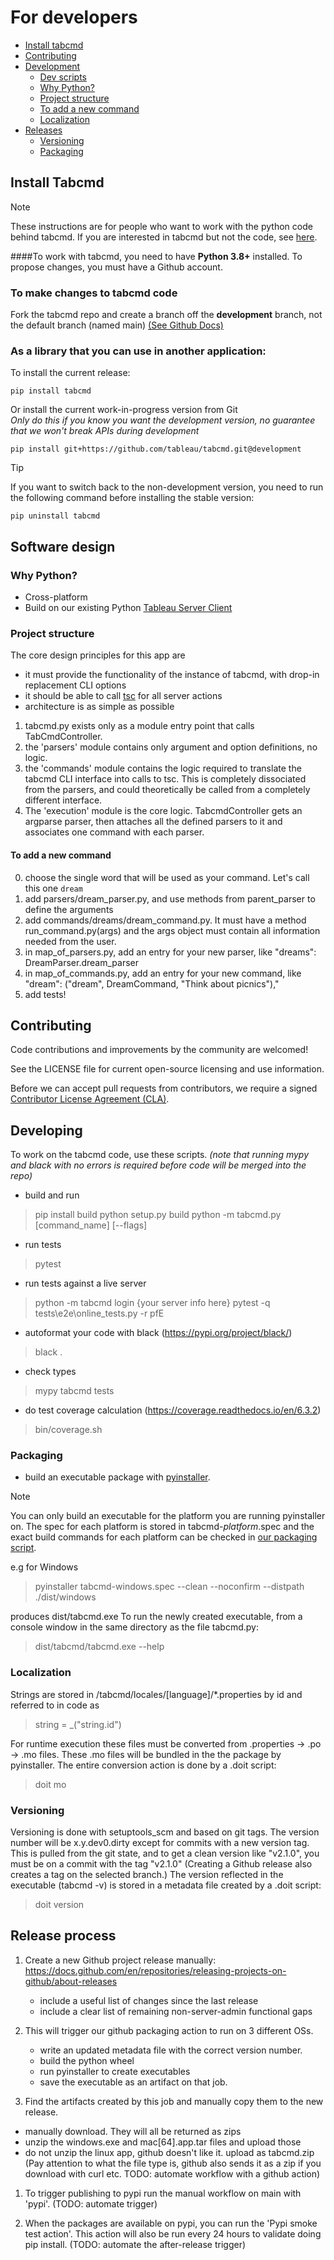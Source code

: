 
# For developers
* [Install tabcmd](#install-tabcmd)
* [Contributing](#contributing)
* [Development](#development)
  * [Dev scripts](#dev-scripts) 
  * [Why Python\?](#why-python)
  * [Project structure](#project-structure)
  * [To add a new command](#to-add-a-new-command)
  * [Localization](#localization)
* [Releases](#releases)
  * [Versioning](#versioning)
  * [Packaging](#packaging)


## Install Tabcmd
> [!NOTE]
> These instructions are for people who want to work with the python code behind tabcmd. If you are interested in tabcmd but not the code, see [here](Readme.md).

####To work with tabcmd, you need to have **Python 3.8+** installed. To propose changes, you must have a Github account.

### To make changes to tabcmd code

Fork the tabcmd repo and create a branch off the **development** branch, not the default branch (named main) [(See Github Docs)](https://docs.github.com/en/pull-requests/collaborating-with-pull-requests/working-with-forks/fork-a-repo)


### As a library that you can use in another application:

To install the current release:
```shell
pip install tabcmd
```

Or install the current work-in-progress version from Git\
*Only do this if you know you want the development version, no guarantee that we won't break APIs during development*

```shell
pip install git+https://github.com/tableau/tabcmd.git@development
```

> [!TIP]
> If you want to switch back to the non-development version, you need to run the following command before installing the stable version:
>
>```shell
>pip uninstall tabcmd
>```

## Software design

### Why Python?

* Cross-platform
* Build on our existing Python [Tableau Server Client](https://github.com/tableau/server-client-python/)


### Project structure
The core design principles for this app are
- it must provide the functionality  of the instance of tabcmd, with drop-in replacement CLI options
- it should be able to call [tsc](https://github.com/tableau/server-client-python/) for all server actions
- architecture is as simple as possible

1. tabcmd.py exists only as a module entry point that calls TabCmdController.
2. the 'parsers' module contains only argument and option definitions, no logic.
3. the 'commands' module contains the logic required to translate the tabcmd CLI interface into calls to tsc. This is completely dissociated from the parsers, and could theoretically be called from a completely different interface.
4. The 'execution' module is the core logic. TabcmdController gets an argparse parser, then attaches all the defined parsers to it and associates one command with each parser.

#### To add a new command
0. choose the single word that will be used as your command. Let's call this one `dream`
1. add parsers/dream_parser.py, and use methods from parent_parser to define the arguments
2. add commands/dreams/dream_command.py. It must have a method run_command.py(args) and the args object must contain all information needed from the user.
3. in map_of_parsers.py, add an entry for your new parser, like "dreams": DreamParser.dream_parser
4. in map_of_commands.py, add an entry for your new command, like "dream": ("dream", DreamCommand, "Think about picnics"),"
5. add tests!

## Contributing

Code contributions and improvements by the community are welcomed!

See the LICENSE file for current open-source licensing and use information. 

Before we can accept pull requests from contributors, we require a signed [Contributor License Agreement (CLA)](http://tableau.github.io/contributing.html).
 

## Developing
To work on the tabcmd code, use these scripts.
_(note that running mypy and black with no errors is required before code will be merged into the repo)_

- build and run
> pip install build
> python setup.py build
> python -m tabcmd.py [command_name] [--flags]

- run tests
> pytest

- run tests against a live server
> python -m tabcmd login {your server info here}
> pytest -q tests\e2e\online_tests.py -r pfE

- autoformat your code with black (https://pypi.org/project/black/)
> black .

- check types 
> mypy tabcmd tests

- do test coverage calculation (https://coverage.readthedocs.io/en/6.3.2)
> bin/coverage.sh


### Packaging 
- build an executable package with [pyinstaller](https://github.com/pyinstaller/pyinstaller). 
> [!NOTE]
> You can only build an executable for the platform you are running pyinstaller on. The spec for each platform is stored in tabcmd-*platform*.spec and the exact build commands for each platform can be checked in [our packaging script](.github/workflows//package.yml).

e.g for Windows
> pyinstaller tabcmd-windows.spec --clean --noconfirm --distpath ./dist/windows

produces dist/tabcmd.exe
To run the newly created executable, from a console window in the same directory as the file tabcmd.py:

> dist/tabcmd/tabcmd.exe --help



### Localization

Strings are stored in /tabcmd/locales/[language]/*.properties by id and referred to in code as 
> string = _("string.id")

For runtime execution these files must be converted from .properties -> .po -> .mo files. These .mo files will be bundled in the the package by pyinstaller. The entire conversion action is done by a .doit script:
> doit mo

### Versioning

Versioning is done with setuptools_scm and based on git tags. The version number will be x.y.dev0.dirty except for commits with a new version tag.
 This is pulled from the git state, and to get a clean version like "v2.1.0", you must be on a commit with the tag "v2.1.0" (Creating a Github release also creates a tag on the selected branch.) 
The version reflected in the executable (tabcmd -v) is stored in a metadata file created by a .doit script:
> doit version

## Release process

1. Create a new Github project release manually: https://docs.github.com/en/repositories/releasing-projects-on-github/about-releases
    - include a useful list of changes since the last release
    - include a clear list of remaining non-server-admin functional gaps

1. This will trigger our github packaging action to run on 3 different OSs.
    - write an updated metadata file with the correct version number.
    - build the python wheel
    - run pyinstaller to create executables
    - save the executable as an artifact on that job.

1. Find the artifacts created by this job and manually copy them to the new release. 
- manually download. They will all be returned as zips
- unzip the windows.exe and mac[64].app.tar files and upload those
- do not unzip the linux app, github doesn't like it. upload as tabcmd.zip
(Pay attention to what the file type is, github also sends it as a zip if you download with curl etc. TODO: automate workflow with a github action)

1. To trigger publishing to pypi run the manual workflow on main with 'pypi'. (TODO: automate trigger)

1. When the packages are available on pypi, you can run the 'Pypi smoke test action'. This action will also be run every 24 hours to validate doing pip install. (TODO: automate the after-release trigger)


